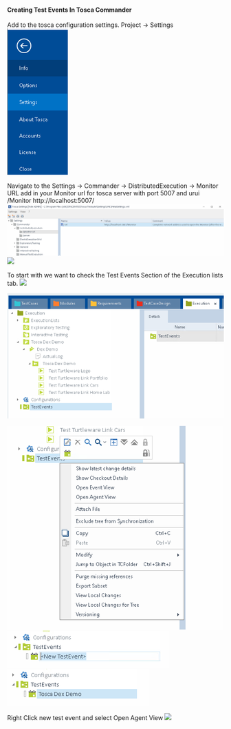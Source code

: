#### Creating Test Events In Tosca Commander

Add to the tosca configuration settings. Project -> Settings
![](./img/Pasted%20image%2020230216120032.png)

Navigate to the Settings -> Commander -> DistributedExecution -> Monitor URL add in your Monitor url for tosca server with port 5007 and urui /Monitor
http://localhost:5007/
![](./img/Pasted%20image%2020230216120341.png)
![](Pasted%20image%2020230216115937.png)


To start with we want to check the Test Events Section of the Execution lists tab.
![](Pasted%20image%2020230216115937.png)

![](./img/testevent-checkout.png)

![](./img/Pasted%20image%2020230216115743.png)
![](./img/Pasted%20image%2020230216115801.png)
![](./img/Pasted%20image%2020230216115904.png)

Right Click new test event and select Open Agent View
![](Pasted%20image%2020230216115854.png)